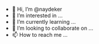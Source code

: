 - 👋 Hi, I’m @naydeker
- 👀 I’m interested in ...
- 🌱 I’m currently learning ...
- 💞️ I’m looking to collaborate on ...
- 📫 How to reach me ...

<!---
naydeker/naydeker is a ✨ special ✨ repository because its `README.md` (this file) appears on your GitHub profile.
You can click the Preview link to take a look at your changes.
--->
